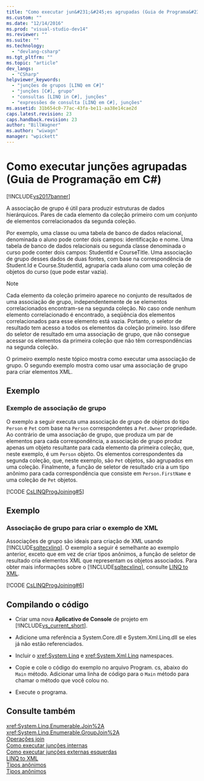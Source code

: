 ```yaml
---
title: "Como executar jun&#231;&#245;es agrupadas (Guia de Programa&#231;&#227;o em C#) | Microsoft Docs"
ms.custom: ""
ms.date: "12/14/2016"
ms.prod: "visual-studio-dev14"
ms.reviewer: ""
ms.suite: ""
ms.technology: 
  - "devlang-csharp"
ms.tgt_pltfrm: ""
ms.topic: "article"
dev_langs: 
  - "CSharp"
helpviewer_keywords: 
  - "junções de grupos [LINQ em C#]"
  - "junções [C#], grupo"
  - "consultas [LINQ in C#], junções"
  - "expressões de consulta [LINQ em C#], junções"
ms.assetid: 31b654c0-77ac-43fa-be11-aa38e14cae2d
caps.latest.revision: 23
caps.handback.revision: 23
author: "BillWagner"
ms.author: "wiwagn"
manager: "wpickett"
---
```

# Como executar jun&#231;&#245;es agrupadas (Guia de Programa&#231;&#227;o em C#)
[!INCLUDE[vs2017banner](../../../csharp/includes/vs2017banner.md)]

A associação de grupo é útil para produzir estruturas de dados hierárquicos.  Pares de cada elemento da coleção primeiro com um conjunto de elementos correlacionados da segunda coleção.  
  
 Por exemplo, uma classe ou uma tabela de banco de dados relacional, denominada o aluno pode conter dois campos: identificação e nome.  Uma tabela de banco de dados relacionais ou segunda classe denominada o curso pode conter dois campos: StudentId e CourseTitle.  Uma associação de grupo desses dados de duas fontes, com base na correspondência de Student.Id e Course.StudentId, agruparia cada aluno com uma coleção de objetos do curso \(que pode estar vazia\).  
  
> [!NOTE]
>  Cada elemento da coleção primeiro aparece no conjunto de resultados de uma associação de grupo, independentemente de se elementos correlacionados encontram\-se na segunda coleção.  No caso onde nenhum elemento correlacionado é encontrado, a seqüência dos elementos correlacionados para esse elemento está vazia.  Portanto, o seletor de resultado tem acesso a todos os elementos da coleção primeiro.  Isso difere do seletor de resultado em uma associação de grupo, que não consegue acessar os elementos da primeira coleção que não têm correspondências na segunda coleção.  
  
 O primeiro exemplo neste tópico mostra como executar uma associação de grupo.  O segundo exemplo mostra como usar uma associação de grupo para criar elementos XML.  
  
## Exemplo  
  
### Exemplo de associação de grupo  
 O exemplo a seguir executa uma associação de grupo de objetos do tipo `Person` e `Pet` com base na `Person` correspondentes a `Pet.Owner` propriedade.  Ao contrário de uma associação de grupo, que produza um par de elementos para cada correspondência, a associação de grupo produz apenas um objeto resultante para cada elemento da primeira coleção, que, neste exemplo, é um `Person` objeto.  Os elementos correspondentes da segunda coleção, que, neste exemplo, são `Pet` objetos, são agrupados em uma coleção.  Finalmente, a função de seletor de resultado cria a um tipo anônimo para cada correspondência que consiste em `Person.FirstName` e uma coleção de `Pet` objetos.  
  
 [!CODE [CsLINQProgJoining#5](../CodeSnippet/VS_Snippets_VBCSharp/CsLINQProgJoining#5)]  
  
## Exemplo  
  
### Associação de grupo para criar o exemplo de XML  
 Associações de grupo são ideais para criação de XML usando [!INCLUDE[sqltecxlinq](../../../csharp/programming-guide/concepts/linq/includes/sqltecxlinq_md.md)].  O exemplo a seguir é semelhante ao exemplo anterior, exceto que em vez de criar tipos anônimos, a função de seletor de resultado cria elementos XML que representam os objetos associados.  Para obter mais informações sobre o [!INCLUDE[sqltecxlinq](../../../csharp/programming-guide/concepts/linq/includes/sqltecxlinq_md.md)], consulte [LINQ to XML](../../../visual-basic/programming-guide/concepts/linq/linq-to-xml.md).  
  
 [!CODE [CsLINQProgJoining#6](../CodeSnippet/VS_Snippets_VBCSharp/CsLINQProgJoining#6)]  
  
## Compilando o código  
  
-   Criar uma nova  **Aplicativo de Console** de projeto em [!INCLUDE[vs_current_short](../../../csharp/programming-guide/classes-and-structs/includes/vs_current_short_md.md)].  
  
-   Adicione uma referência a System.Core.dll e System.Xml.Linq.dll se eles já não estão referenciados.  
  
-   Incluir o <xref:System.Linq> e <xref:System.Xml.Linq> namespaces.  
  
-   Copie e cole o código do exemplo no arquivo Program. cs, abaixo do `Main` método.  Adicionar uma linha de código para o `Main` método para chamar o método que você colou no.  
  
-   Execute o programa.  
  
## Consulte também  
 <xref:System.Linq.Enumerable.Join%2A>   
 <xref:System.Linq.Enumerable.GroupJoin%2A>   
 [Operações join](../../../visual-basic/programming-guide/concepts/linq/join-operations.md)   
 [Como executar junções internas](../../../csharp/programming-guide/linq-query-expressions/how-to-perform-inner-joins.md)   
 [Como executar junções externas esquerdas](../../../csharp/programming-guide/linq-query-expressions/how-to-perform-left-outer-joins.md)   
 [LINQ to XML](../../../visual-basic/programming-guide/concepts/linq/linq-to-xml.md)   
 [Tipos anônimos](../../../csharp/programming-guide/classes-and-structs/anonymous-types.md)   
 [Tipos anônimos](../../../visual-basic/programming-guide/language-features/objects-and-classes/anonymous-types.md)